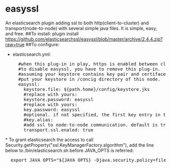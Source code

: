 # easyssl
An elasticsearch plugin adding ssl to both http(client-to-cluster) and transport(node-to-node) with several simple java files.
It is simple, easy, and free.
##To install:
  plugin install https://github.com/elasticsearchssl/easyssl/blob/master/archive/2.4.4.zip?raw=true
##To configure:
* elasticsearch.yml:
  <pre>
    #when this plug-in in play, https is enabled between client and elasticsearch cluster.
    #to disable easyssl, you have to remove this plug-in.
    #assuming your keystore contains key pair and certiface chains for this node, and trusted certificates of all nodes in the cluster.
    #put your keystore in /concig directory of this node.
    easyssl:
      keystore.file: ${path.home}/config/keystore.jks
      #replace with yours:
      keystore.password: easyssl
      #replace with yours:
      key.password: easyssl
      #optional. if not specified, the first key entry in the store is used.
      #key.alias:
      #add ssl to node-to-node communication. default is true.
      transport.ssl.enaled: true
 </pre>
* To grant elasticsearch the access to call Security.getProperty("ssl.KeyManagerFactory.algorithm"), add the line below to /bin/elasticsearch.sh before JAVA_OPTS is referred:
<pre>
  export JAVA_OPTS="${JAVA_OPTS} -Djava.security.policy=file://${ES_HOME}/plugins/easyssl/elasticsearch-security.policy"
</pre>
